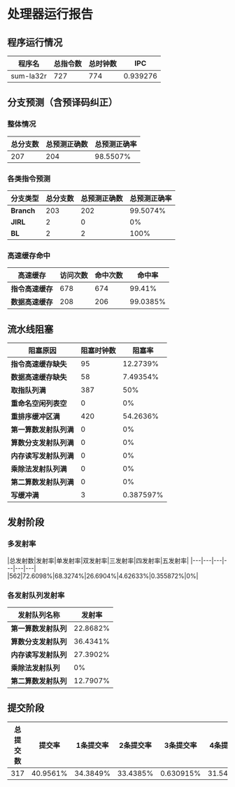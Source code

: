 # 处理器运行报告
## 程序运行情况
|程序名|总指令数|总时钟数|IPC|
|---|---|---|---|
|sum-la32r|727|774|0.939276|

## 分支预测（含预译码纠正）
### 整体情况
|总分支数|总预测正确数|总预测正确率|
|---|---|---|
|207|204|98.5507%|

### 各类指令预测
|分支类型|总分支数|总预测正确数|总预测正确率|
|---|---|---|---|
|**Branch**| 203 | 202 | 99.5074%|
|**JIRL**| 2 | 0 | 0%|
|**BL**| 2 | 2 | 100%|

### 高速缓存命中
|高速缓存|访问次数|命中次数|命中率|
|---|---|---|---|
|**指令高速缓存**| 678 | 674 | 99.41%|
|**数据高速缓存**| 208 | 206 | 99.0385%|
## 流水线阻塞
|阻塞原因|阻塞时钟数|阻塞率|
|---|---|---|
|**指令高速缓存缺失**| 95 | 12.2739%|
|**数据高速缓存缺失**| 58 | 7.49354%|
|**取指队列满**| 387 | 50%|
|**重命名空闲列表空**|0 | 0%|
|**重排序缓冲区满**|420 | 54.2636%|
|**第一算数发射队列满**|0 | 0%|
|**算数分支发射队列满**|0 | 0%|
|**内存读写发射队列满**|0 | 0%|
|**乘除法发射队列满**|0 | 0%|
|**第二算数发射队列满**|0 | 0%|
|**写缓冲满**|3 | 0.387597%|

## 发射阶段
### 多发射率
|总发射数|发射率|单发射率|双发射率|三发射率|四发射率|五发射率|
|---|---|---|---|---|---|
|562|72.6098%|68.3274%|26.6904%|4.62633%|0.355872%|0%|

### 各发射队列发射率
|发射队列名称|发射率|
|---|---|
|**第一算数发射队列**|22.8682%|
|**算数分支发射队列**|36.4341%|
|**内存读写发射队列**|27.3902%|
|**乘除法发射队列**|0%|
|**第二算数发射队列**|12.7907%|

## 提交阶段
|总提交数|提交率|1条提交率|2条提交率|3条提交率|4条提交率|
|---|---|---|---|---|---|
|317|40.9561%|34.3849%|33.4385%|0.630915%|31.5457%|
